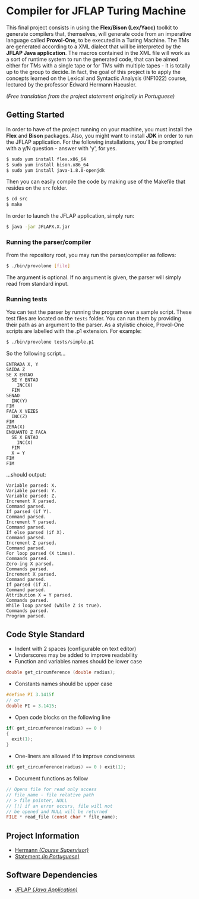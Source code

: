 # Compiler for JFLAP Turing Machine

This final project consists in using the **Flex/Bison (Lex/Yacc)** toolkit to generate compilers that,
themselves, will generate code from an imperative language called **Provol-One**, to be executed in a Turing
Machine. The TMs are generated according to a XML dialect that will be interpreted by the **JFLAP Java
application**. The macros contained in the XML file will work as a sort of runtime system to run the
generated code, that can be aimed either for TMs with a single tape or for TMs with multiple tapes - it
is totally up to the group to decide. In fact, the goal of this project is to apply the concepts learned
on the Lexical and Syntactic Analysis (INF1022) course, lectured by the professor Edward Hermann Haeusler.

*(Free translation from the project statement originally in Portuguese)*

## Getting Started

In order to have of the project running on your machine, you must install the **Flex** and **Bison** packages.
Also, you might want to install **JDK** in order to run the JFLAP application. For the following installations,
you'll be prompted with a y/N question - answer with 'y', for yes.

``` bash
$ sudo yum install flex.x86_64
$ sudo yum install bison.x86_64
$ sudo yum install java-1.8.0-openjdk
```

Then you can easily compile the code by making use of the Makefile that resides on the `src` folder.

``` bash
$ cd src
$ make
```

In order to launch the JFLAP application, simply run:

``` bash
$ java -jar JFLAPX.X.jar
```

### Running the parser/compiler

From the repository root, you may run the parser/compiler as follows:

``` bash
$ ./bin/provolone [file]
```

The argument is optional. If no argument is given, the parser will simply
read from standard input.

### Running tests

You can test the parser by running the program over a sample script. These test
files are located on the `tests` folder. You can run them by providing their path
as an argument to the parser. As a stylistic choice, Provol-One scripts are labelled
with the .p1 extension. For example:

``` bash
$ ./bin/provolone tests/simple.p1
```

So the following script...

```
ENTRADA X, Y
SAIDA Z
SE X ENTAO
  SE Y ENTAO
    INC(X)
  FIM
SENAO
  INC(Y)
FIM
FACA X VEZES
  INC(Z)
FIM
ZERA(X)
ENQUANTO Z FACA
  SE X ENTAO
    INC(X)
  FIM
  X = Y
FIM
FIM
```
...should output:

```
Variable parsed: X.
Variable parsed: Y.
Variable parsed: Z.
Increment X parsed.
Command parsed.
If parsed (if Y).
Command parsed.
Increment Y parsed.
Command parsed.
If else parsed (if X).
Command parsed.
Increment Z parsed.
Command parsed.
For loop parsed (X times).
Commands parsed.
Zero-ing X parsed.
Commands parsed.
Increment X parsed.
Command parsed.
If parsed (if X).
Command parsed.
Attribution X = Y parsed.
Commands parsed.
While loop parsed (while Z is true).
Commands parsed.
Program parsed.
```

## Code Style Standard

* Indent with 2 spaces (configurable on text editor)
* Underscores may be added to improve readability
* Function and variables names should be lower case

``` c
double get_circumference (double radius);
```

* Constants names should be upper case

``` c
#define PI 3.1415f
// or
double PI = 3.1415;
```

* Open code blocks on the following line

``` c
if( get_circumference(radius) == 0 )
{
  exit(1);
}
```

* One-liners are allowed if to improve conciseness

``` c
if( get_circumference(radius) == 0 ) exit(1);
```

* Document functions as follow

``` c
// Opens file for read only access
// file_name - file relative path
// > file pointer, NULL
// [!] if an error occurs, file will not
// be opened and NULL will be returned
FILE * read_file (const char * file_name);
```

## Project Information

* [Hermann *(Course Supervisor)*](http://www-di.inf.puc-rio.br/~hermann/)
* [Statement *(in Portuguese)*](https://drive.google.com/file/d/185EW11LlP18a115te7fuPol0oz6TyTKs/view?usp=sharing)

## Software Dependencies

* [JFLAP *(Java Application)*](http://www.jflap.org/jflaptmp/)
